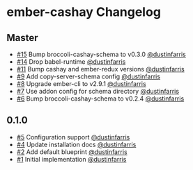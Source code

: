 # ember-cashay Changelog


## Master

- [#15](https://github.com/dustinfarris/ember-cashay/pull/15)
  Bump broccoli-cashay-schema to v0.3.0
  [@dustinfarris](https://github.com/dustinfarris)
- [#14](https://github.com/dustinfarris/ember-cashay/pull/14)
  Drop babel-runtime
  [@dustinfarris](https://github.com/dustinfarris)
- [#11](https://github.com/dustinfarris/ember-cashay/pull/11)
  Bump cashay and ember-redux versions
  [@dustinfarris](https://github.com/dustinfarris)
- [#9](https://github.com/dustinfarris/ember-cashay/pull/9)
  Add copy-server-schema config
  [@dustinfarris](https://github.com/dustinfarris)
- [#8](https://github.com/dustinfarris/ember-cashay/pull/8)
  Upgrade ember-cli to v2.9.1
  [@dustinfarris](https://github.com/dustinfarris)
- [#7](https://github.com/dustinfarris/ember-cashay/pull/7)
  Use addon config for schema directory
  [@dustinfarris](https://github.com/dustinfarris)
- [#6](https://github.com/dustinfarris/ember-cashay/pull/6)
  Bump broccoli-cashay-schema to v0.2.4
  [@dustinfarris](https://github.com/dustinfarris)


## 0.1.0

- [#5](https://github.com/dustinfarris/ember-cashay/pull/5)
  Configuration support
  [@dustinfarris](https://github.com/dustinfarris)
- [#4](https://github.com/dustinfarris/ember-cashay/pull/4)
  Update installation docs
  [@dustinfarris](https://github.com/dustinfarris)
- [#2](https://github.com/dustinfarris/ember-cashay/pull/2)
  Add default blueprint
  [@dustinfarris](https://github.com/dustinfarris)
- [#1](https://github.com/dustinfarris/ember-cashay/pull/1)
  Initial implementation
  [@dustinfarris](https://github.com/dustinfarris)
